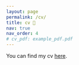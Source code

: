 ```yaml
---
layout: page
permalink: /cv/
title: cv 📝
nav: true
nav_order: 4
# cv_pdf: example_pdf.pdf
---
```


You can find my cv [here](/assets/CV_2023_04_15.pdf).